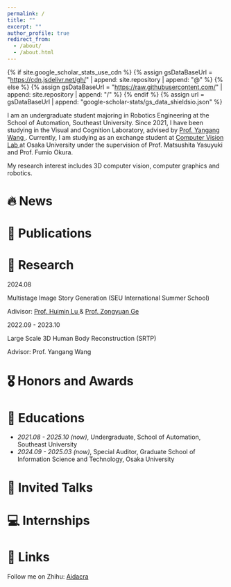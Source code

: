 ```yaml
---
permalink: /
title: ""
excerpt: ""
author_profile: true
redirect_from: 
  - /about/
  - /about.html
---
```


{% if site.google_scholar_stats_use_cdn %}
{% assign gsDataBaseUrl = "https://cdn.jsdelivr.net/gh/" | append: site.repository | append: "@" %}
{% else %}
{% assign gsDataBaseUrl = "https://raw.githubusercontent.com/" | append: site.repository | append: "/" %}
{% endif %}
{% assign url = gsDataBaseUrl | append: "google-scholar-stats/gs_data_shieldsio.json" %}

<span class='anchor' id='about-me'></span>

I am an undergraduate student majoring in Robotics Engineering at the School of Automation, Southeast University. Since 2021, I have been studying in the Visual and Cognition Laboratory, advised by <a href='https://www.yangangwang.com'> Prof. Yangang Wang </a> . Currently, I am studying as an exchange student at <a href='http://cvl.ist.osaka-u.ac.jp/en/'> Computer Vision Lab </a> at Osaka University under the supervision of Prof. Matsushita Yasuyuki and Prof. Fumio Okura.

My research interest includes 3D computer vision, computer graphics and robotics. 

# 🔥 News

# 📝 Publications 

# 🤔 Research

2024.08

Multistage Image Story Generation (SEU International Summer School)

Adivisor:  <a href='https://hyokadb02.jimu.kyutech.ac.jp/html/100000960_en.html'>Prof. Huimin Lu </a> & <a href='https://zongyuange.github.io'>Prof. Zongyuan Ge</a>

2022.09 - 2023.10

Large Scale 3D Human Body Reconstruction (SRTP)

Advisor: Prof. Yangang Wang

# 🎖 Honors and Awards

# 📖 Educations
- *2021.08 - 2025.10 (now)*, Undergraduate, School of Automation, Southeast University 
- *2024.09 - 2025.03 (now)*, Special Auditor, Graduate School of Information Science and Technology, Osaka University

# 💬 Invited Talks

# 💻 Internships
# 🤗 Links
Follow me on Zhihu: <a href='https://www.zhihu.com/people/du-yan-xi-37'> Aidacra </a>
